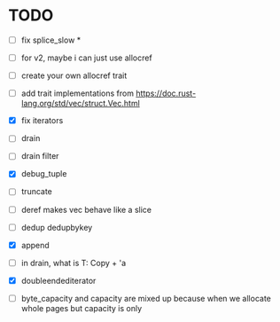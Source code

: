 # TODO

* [ ] fix splice_slow
    * 
* [ ] for v2, maybe i can just use allocref
* [ ] create your own allocref trait
* [ ] add trait implementations from https://doc.rust-lang.org/std/vec/struct.Vec.html
* [x] fix iterators
* [ ] drain
* [ ] drain filter

* [x] debug_tuple
* [ ] truncate

* [ ] deref makes vec behave like a slice
* [ ] dedup dedupbykey
* [x] append
* [ ] in drain, what is T: Copy + 'a
* [x] doubleendediterator
* [ ] byte_capacity and capacity are mixed up because when we allocate whole pages but capacity is only
